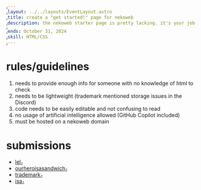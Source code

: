 ```yaml
---
layout: ../../layouts/EventLayout.astro
title: create a "get started!" page for nekoweb
description: the nekoweb starter page is pretty lacking. it's your job to fix those flaws with style!

ends: October 31, 2024
skill: HTML/CSS
---
```


# rules/guidelines

1. needs to provide enough info for someone with no knowledge of html to check
2. needs to be lightweight (trademark mentioned storage issues in the Discord)
3. code needs to be easily editable and not confusing to read
4. no usage of artificial intelligence allowed (GitHub Copilot included)
5. must be hosted on a nekoweb domain

# submissions

- [lel](https://lel.nekoweb.org/newpage)
- [ourheroisasandwich](https://ourheroisasandwich.nekoweb.org/contents/getstarted)
- [trademark](https://trademarkhell.net/newpage)
- [isa](https://isa.nekoweb.org/community.html)

<style>
  a { color: var(--primary); }
  a::after { content: '↗'; font-size: 0.5em; }
</style>
